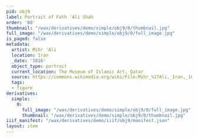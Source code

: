 ```yaml
---
pid: obj9
label: Portrait of Fath 'Ali Shah
order: '08'
thumbnail: "/wax/derivatives/demo/simple/obj9/0/thumbnail.jpg"
full_image: "/wax/derivatives/demo/simple/obj9/0/full_image.jpg"
is_paged: false
metadata:
  artist: Mihr 'Ali
  location: Iran
  _date: '1816'
  object_type: portrait
  current_location: The Museum of Islamic Art, Qatar
  source: https://commons.wikimedia.org/wiki/File:Mihr_%27Ali,_Iran,_1816_-_Portrait_of_Fath_%27Ali_Shah_-_Google_Art_Project.jpg
  tags:
  - figure
derivatives:
  simple:
    0:
      full_image: "/wax/derivatives/demo/simple/obj9/0/full_image.jpg"
      thumbnail: "/wax/derivatives/demo/simple/obj9/0/thumbnail.jpg"
iiif_manifest: "/wax/derivatives/demo/iiif/obj9/manifest.json"
layout: item
---
```

